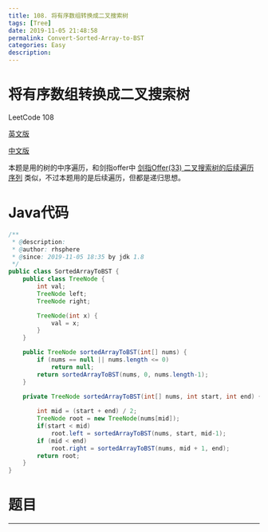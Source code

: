```yaml
---
title: 108. 将有序数组转换成二叉搜索树
tags: [Tree]
date: 2019-11-05 21:48:58
permalink: Convert-Sorted-Array-to-BST
categories: Easy
description:
---
```

<p class="description"></p>


<!-- more -->

# 将有序数组转换成二叉搜索树

LeetCode 108

[英文版](https://leetcode.com/problems/convert-sorted-array-to-binary-search-tree/)

[中文版](https://leetcode-cn.com/problems/convert-sorted-array-to-binary-search-tree/)


本题是用的树的中序遍历，和剑指offer中 [剑指Offer(33) 二叉搜索树的后续遍历序列](https://blogs.rhsphere.com/leetcode/2019/07/11/sequence-of-BST.html) 类似，不过本题用的是后续遍历，但都是递归思想。


# Java代码

```java
/**
 * @description:
 * @author: rhsphere
 * @since: 2019-11-05 18:35 by jdk 1.8
 */
public class SortedArrayToBST {
    public class TreeNode {
        int val;
        TreeNode left;
        TreeNode right;

        TreeNode(int x) {
            val = x;
        }
    }

    public TreeNode sortedArrayToBST(int[] nums) {
        if (nums == null || nums.length <= 0)
            return null;
        return sortedArrayToBST(nums, 0, nums.length-1);
    }
    
    private TreeNode sortedArrayToBST(int[] nums, int start, int end) {

        int mid = (start + end) / 2;
        TreeNode root = new TreeNode(nums[mid]);
        if(start < mid)
            root.left = sortedArrayToBST(nums, start, mid-1);
        if (mid < end)
            root.right = sortedArrayToBST(nums, mid + 1, end);
        return root;
    }
}
```


# 题目




<hr />
